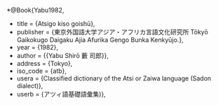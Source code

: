 *@Book{Yabu1982,
*  title     = {Atsigo kiso goishū},
*  publisher = {東京外国語大学アジア・アフリカ言語文化研究所 Tōkyō Gaikokugo Daigaku Ajia Afurika Gengo Bunka Kenkyūjo.},
*  year      = {1982},
*  author    = {{Yabu Shirō 藪 司郎}},
*  address   = {Tokyo},
*  iso_code  = {atb},
*  usera     = {Classified dictionary of the Atsi or Zaiwa language (Sadon dialect)},
*  userb     = {アツィ語基礎語彙集)},
